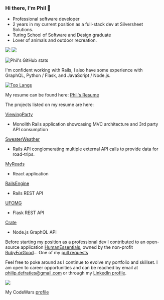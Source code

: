 ### Hi there, I'm Phil 👋

* Professional software developer
* 2 years in my current position as a full-stack dev at Silversheet Solutions.
* Turing School of Software and Design graduate
* Lover of animals and outdoor recreation.

<img src="https://img.shields.io/badge/Ruby-CC342D?style=for-the-badge&logo=ruby&logoColor=white" />
<img src="https://img.shields.io/badge/JavaScript-323330?style=for-the-badge&logo=javascript&logoColor=F7DF1E" />

![Phil's GitHub stats](https://github-readme-stats.vercel.app/api?username=philipdefraties&count_private=true&show_icons=true&theme=radical)

I'm confident working with Rails,  I also have some experience with GraphQL, Python / Flask, and JavaScript / Node.js.

[![Top Langs](https://github-readme-stats.vercel.app/api/top-langs/?username=philipdefraties)](https://github.com/anuraghazra/github-readme-stats)


My resume can be found here: [Phil's Resume](https://resume.creddle.io/resume/3rxpz3ulpgg)

The projects listed on my resume are here:

[ViewingParty](https://github.com/PhilipDeFraties/viewing_party)
* Monolith Rails application showcasing MVC architecture and 3rd party API consumption

[SweaterWeather](https://github.com/PhilipDeFraties/sweater-weather)
* Rails API conglomerating multiple external API calls to provide data for road-trips.

[MyReads](https://github.com/PhilipDeFraties/MyReads)
* React application

[RailsEngine](https://github.com/PhilipDeFraties/rails-engine)
* Rails REST API

[UFOMG](https://github.com/UFOMG/ufomg_be)
* Flask REST API

[Crate](https://github.com/jakeheft/crate)
* Node.js GraphQL API

Before starting my position as a professional dev I contributed to an open-source application [HumanEssentials](https://staging.humanessentials.app/), owned by the non-profit [RubyForGood](https://rubyforgood.org/)... One of my [pull requests](https://github.com/rubyforgood/diaper/pull/2267)

Feel free to poke around as I continue to evolve my portfolio and skillset. I am open to career opportunities and can be reached by email at philip.defraties@gmail.com or through my [LinkedIn profile](https://www.linkedin.com/feed/).

![](https://www.codewars.com/users/PhilipDeFraties/badges/large)

My CodeWars [profile](https://www.codewars.com/users/PhilipDeFraties)


<!--
**PhilipDeFraties/PhilipDeFraties** is a ✨ _special_ ✨ repository because its `README.md` (this file) appears on your GitHub profile.

Here are some ideas to get you started:

- 🔭 I’m currently working on ...
- 🌱 I’m currently learning ...
- 👯 I’m looking to collaborate on ...
- 🤔 I’m looking for help with ...
- 💬 Ask me about ...
- 📫 How to reach me: ...
- 😄 Pronouns: ...
- ⚡ Fun fact: ...
-->
